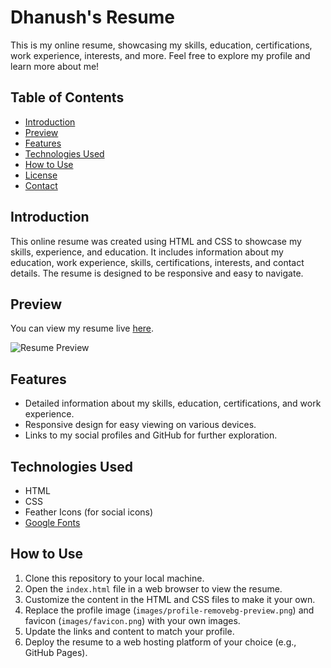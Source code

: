 # Dhanush's Resume

This is my online resume, showcasing my skills, education, certifications, work experience, interests, and more. Feel free to explore my profile and learn more about me!

## Table of Contents

- [Introduction](#introduction)
- [Preview](#preview)
- [Features](#features)
- [Technologies Used](#technologies-used)
- [How to Use](#how-to-use)
- [License](#license)
- [Contact](#contact)

## Introduction

This online resume was created using HTML and CSS to showcase my skills, experience, and education. It includes information about my education, work experience, skills, certifications, interests, and contact details. The resume is designed to be responsive and easy to navigate.

## Preview

You can view my resume live [here](https://dhanush3213.github.io/Resume_Trial/).

![Resume Preview](images/screenshot.png)

## Features

- Detailed information about my skills, education, certifications, and work experience.
- Responsive design for easy viewing on various devices.
- Links to my social profiles and GitHub for further exploration.

## Technologies Used

- HTML
- CSS
- Feather Icons (for social icons)
- [Google Fonts](https://fonts.google.com/)

## How to Use

1. Clone this repository to your local machine.
2. Open the `index.html` file in a web browser to view the resume.
3. Customize the content in the HTML and CSS files to make it your own.
4. Replace the profile image (`images/profile-removebg-preview.png`) and favicon (`images/favicon.png`) with your own images.
5. Update the links and content to match your profile.
6. Deploy the resume to a web hosting platform of your choice (e.g., GitHub Pages).
